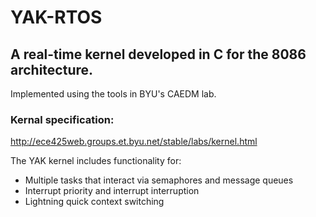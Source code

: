 # YAK-RTOS

## A real-time kernel developed in C for the 8086 architecture.
Implemented using the tools in BYU's CAEDM lab.
### Kernal specification:

http://ece425web.groups.et.byu.net/stable/labs/kernel.html

The YAK kernel includes functionality for:

* Multiple tasks that interact via semaphores and message queues
* Interrupt priority and interrupt interruption
* Lightning quick context switching
